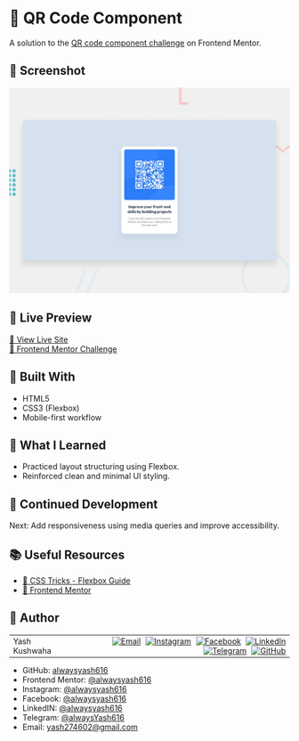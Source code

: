 # 📱 QR Code Component

A solution to the [QR code component challenge](https://www.frontendmentor.io/challenges/qr-code-component-iux_sIO_H) on Frontend Mentor.

## 📸 Screenshot

<img src="./preview/screenshot.jpg" alt="Project Screenshot" width="600px"/>

## 🔗 Live Preview

[🔗 View Live Site](https://quick-response-code-card.netlify.app/)  
[🎯 Frontend Mentor Challenge](https://www.frontendmentor.io/challenges/qr-code-component-iux_sIO_H)

## 🚀 Built With

- HTML5  
- CSS3 (Flexbox)  
- Mobile-first workflow

## 🧠 What I Learned

- Practiced layout structuring using Flexbox.  
- Reinforced clean and minimal UI styling.

## 🔮 Continued Development

Next: Add responsiveness using media queries and improve accessibility.

## 📚 Useful Resources

- [📘 CSS Tricks - Flexbox Guide](https://css-tricks.com/snippets/css/a-guide-to-flexbox/)
- [🧩 Frontend Mentor](https://www.frontendmentor.io/)

## 👤 Author

<table width="100%">
  <tr>
    <td align="left">
    Yash Kushwaha
    </td>
    <td align="right">
      <a href="mailto:yash274602@gmail.com"><img src="https://cdn-icons-png.flaticon.com/512/7286/7286142.png" width="30px" style="margin-left:5px" alt="Email"/></a>
      <a href="https://www.instagram.com/alwaysyash616"><img src="https://cdn-icons-png.flaticon.com/256/3670/3670125.png" width="30px" style="margin-left:5px" alt="Instagram"/></a>
      <a href="https://www.facebook.com/alwaysyash616"><img src="https://cdn-icons-png.flaticon.com/256/733/733547.png" width="30px" style="margin-left:5px" alt="Facebook"/></a>
      <a href="https://www.linkedin.com/in/alwaysyash"><img src="https://cdn-icons-png.flaticon.com/512/2504/2504923.png" width="30px" style="margin-left:5px" alt="LinkedIn"/></a>
      <a href="https://t.me/alwaysYash616"><img src="https://cdn-icons-png.flaticon.com/512/2111/2111646.png" width="30px" style="margin-left:5px" alt="Telegram"/></a>
      <a href="https://github.com/alwaysyash616"><img src="https://cdn-icons-png.flaticon.com/512/25/25657.png" width="30px" style="margin-left:5px" alt="GitHub"/></a>
    </td>
  </tr>
</table>

- GitHub: [alwaysyash616](https://github.com/alwaysyash616)  
- Frontend Mentor: [@alwaysyash616](https://www.frontendmentor.io/profile/alwaysyash616)  
- Instagram: [@alwaysyash616](https://www.instagram.com/alwaysyash616)  
- Facebook: [@alwaysyash616](https://www.facebook.com/alwaysyash616)  
- LinkedIN: [@alwaysyash616](https://www.linkedin.com/in/alwaysyash)  
- Telegram: [@alwaysYash616](https://t.me/alwaysYash616)  
- Email: yash274602@gmail.com  
